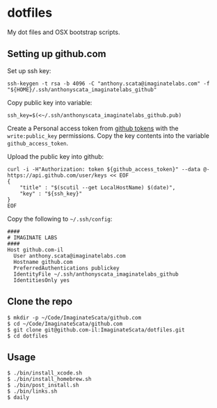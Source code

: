 # dotfiles

My dot files and OSX bootstrap scripts.


## Setting up github.com

Set up ssh key:
```shell script
ssh-keygen -t rsa -b 4096 -C "anthony.scata@imaginatelabs.com" -f "${HOME}/.ssh/anthonyscata_imaginatelabs_github"
```

Copy public key into variable:
```shell script
ssh_key=$(<~/.ssh/anthonyscata_imaginatelabs_github.pub)
```

Create a Personal access token from [github tokens](https://github.com/settings/tokens) with the `write:public_key`
permissions. Copy the key contents into the variable `github_access_token`.

Upload the public key into github: 
```shell script
curl -i -H"Authorization: token ${github_access_token}" --data @- https://api.github.com/user/keys << EOF
{
    "title" : "$(scutil --get LocalHostName) $(date)",
    "key" : "${ssh_key}"
}
EOF
```

Copy the following to `~/.ssh/config`:
```
####
# IMAGINATE LABS
####
Host github.com-il
  User anthony.scata@imaginatelabs.com
  Hostname github.com
  PreferredAuthentications publickey
  IdentityFile ~/.ssh/anthonyscata_imaginatelabs_github
  IdentitiesOnly yes
```


## Clone the repo

```
$ mkdir -p ~/Code/ImaginateScata/github.com
$ cd ~/Code/ImaginateScata/github.com
$ git clone git@github.com-il:ImaginateScata/dotfiles.git
$ cd dotfiles
```


## Usage

```
$ ./bin/install_xcode.sh
$ ./bin/install_homebrew.sh
$ ./bin/post_install.sh
$ ./bin/links.sh
$ daily
```
